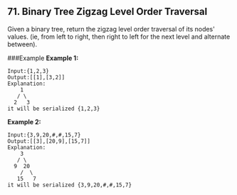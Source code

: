 ## 71. Binary Tree Zigzag Level Order Traversal

Given a binary tree, return the zigzag level order traversal of its nodes' values. (ie, from left to right, then right 
to left for the next level and alternate between).

###Example
**Example 1:**

```
Input:{1,2,3}
Output:[[1],[3,2]]
Explanation:
    1
   / \
  2   3
it will be serialized {1,2,3}
```

**Example 2:**
```
Input:{3,9,20,#,#,15,7}
Output:[[3],[20,9],[15,7]]
Explanation:
    3
   / \
  9  20
    /  \
   15   7
it will be serialized {3,9,20,#,#,15,7}
```
